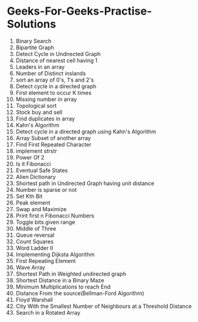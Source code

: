 # Geeks-For-Geeks-Practise-Solutions
1. Binary Search
2. Bipartite Graph
3. Detect Cycle in Undirected Graph
4. Distance of nearest cell having 1
5. Leaders in an array
6. Number of Distinct inslands
7. sort an array of 0's, 1's and 2's
8. Detect cycle in a directed graph
9. First element to occur K times
10. Missing number in array
11. Topological sort
12. Stock buy and sell
13. Find duplicates in array
14. Kahn's Algorithm
15. Detect cycle in a directed graph using Kahn's Algorithm
16. Array Subset of another array
17. Find First Repeated Character
18. implement strstr
19. Power Of 2
20. Is it Fibonacci
21. Eventual Safe States
22. Alien Dictionary
23. Shortest path in Undirected Graph having unit distance
24. Number is sparse or not
25. Set Kth Bit
26. Peak element
27. Swap and Maximize
28. Print first n Fibonacci Numbers
29. Toggle bits given range
30. Middle of Three
31. Queue reversal
32. Count Squares
33. Word Ladder II
34. Implementing Dijksta Algorithm
35. First Repeating Element
36. Wave Array
39. Shortest Path in Weighted undirected graph
40. Shortest Distance in a Binary Maze
41. Minimum Multiplications to reach End
42. Distance From the source(Bellman-Ford Algorithm)
43. Floyd Warshall
44. City With the Smallest Number of Neighbours at a Threshold Distance
45. Search in a Rotated Array
